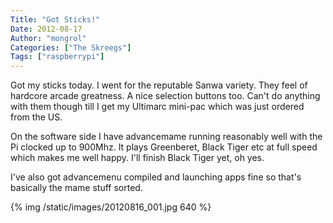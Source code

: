 ```yaml
---
Title: "Got Sticks!"
Date: 2012-08-17
Author: "mongrol"
Categories: ["The Skreegs"]
Tags: ["raspberrypi"]
---
```


Got my sticks today. I went for the reputable Sanwa variety. They feel
of hardcore arcade greatness. A nice selection buttons too. Can't do
anything with them though till I get my Ultimarc mini-pac which was just
ordered from the US.

On the software side I have advancemame running reasonably well with the
Pi clocked up to 900Mhz. It plays Greenberet, Black Tiger etc at full
speed which makes me well happy. I'll finish Black Tiger yet, oh yes.

I've also got advancemenu compiled and launching apps fine so that's
basically the mame stuff sorted.

{% img /static/images/20120816_001.jpg 640 %}


